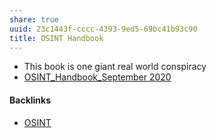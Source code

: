 ```yaml
---
share: true
uuid: 23c1443f-cccc-4393-9ed5-69bc41b93c90
title: OSINT Handbook
---
```

* This book is one giant real world conspiracy
* [OSINT\_Handbook\_September 2020](https://i-intelligence.eu/uploads/public-documents/OSINT_Handbook_2020.pdf)


#### Backlinks

* [OSINT](/e5a5a594-f979-4aa3-bbd0-da97ff62c224)